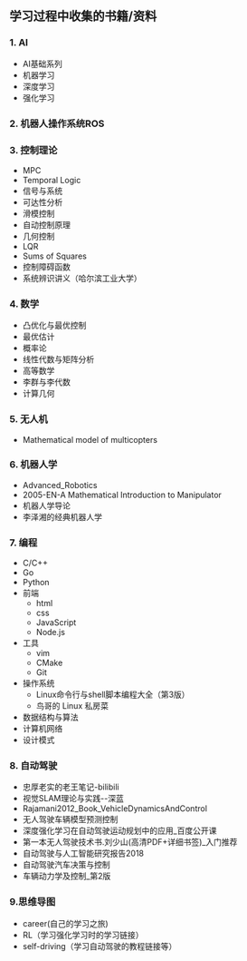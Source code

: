 ##  学习过程中收集的书籍/资料

### 1. AI

- AI基础系列
- 机器学习
- 深度学习
- 强化学习
  
### 2. 机器人操作系统ROS

### 3. 控制理论

- MPC
- Temporal Logic
- 信号与系统
- 可达性分析
- 滑模控制
- 自动控制原理
- 几何控制
- LQR
- Sums of Squares
- 控制障碍函数
- 系统辨识讲义（哈尔滨工业大学）


### 4. 数学

- 凸优化与最优控制
- 最优估计
- 概率论
- 线性代数与矩阵分析
- 高等数学
- 李群与李代数
- 计算几何


### 5. 无人机

- Mathematical model of multicopters
### 6. 机器人学

- Advanced_Robotics
- 2005-EN-A Mathematical Introduction to Manipulator
- 机器人学导论
- 李泽湘的经典机器人学


### 7. 编程

- C/C++
- Go
- Python
- 前端
  - html
  - css
  - JavaScript
  - Node.js
- 工具
  - vim
  - CMake
  - Git
- 操作系统
  - Linux命令行与shell脚本编程大全（第3版）
  - 鸟哥的 Linux 私房菜
- 数据结构与算法
- 计算机网络
- 设计模式

### 8. 自动驾驶

- 忠厚老实的老王笔记-bilibili
- 视觉SLAM理论与实践--深蓝
- Rajamani2012_Book_VehicleDynamicsAndControl
- 无人驾驶车辆模型预测控制
- 深度强化学习在自动驾驶运动规划中的应用_百度公开课
- 第一本无人驾驶技术书.刘少山(高清PDF+详细书签)_入门推荐
- 自动驾驶与人工智能研究报告2018
- 自动驾驶汽车决策与控制
- 车辆动力学及控制_第2版


### 9.思维导图
- career(自己的学习之旅)
- RL（学习强化学习时的学习链接）
- self-driving（学习自动驾驶的教程链接等）
